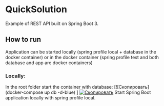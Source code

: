 
# QuickSolution

Example of REST API built on Spring Boot 3.

## How to run
Application can be started locally (spring profile local + database in the docker container)
or in the docker container (spring profile test and both database and app are docker containers)

### Locally:
In the root folder start the container with database:
[![Скопировать](docker-compose up db -d-blue) ] 
[![Скопировать](https://img.shields.io/badge/-%D0%A1%D0%9A%D0%9E%D0%9F%D0%98%D0%A0%D0%9E%D0%92%D0%90%D0%A2%D0%AC-blue)](https://example.com)
Start Spring Boot application locally with spring profile local.
